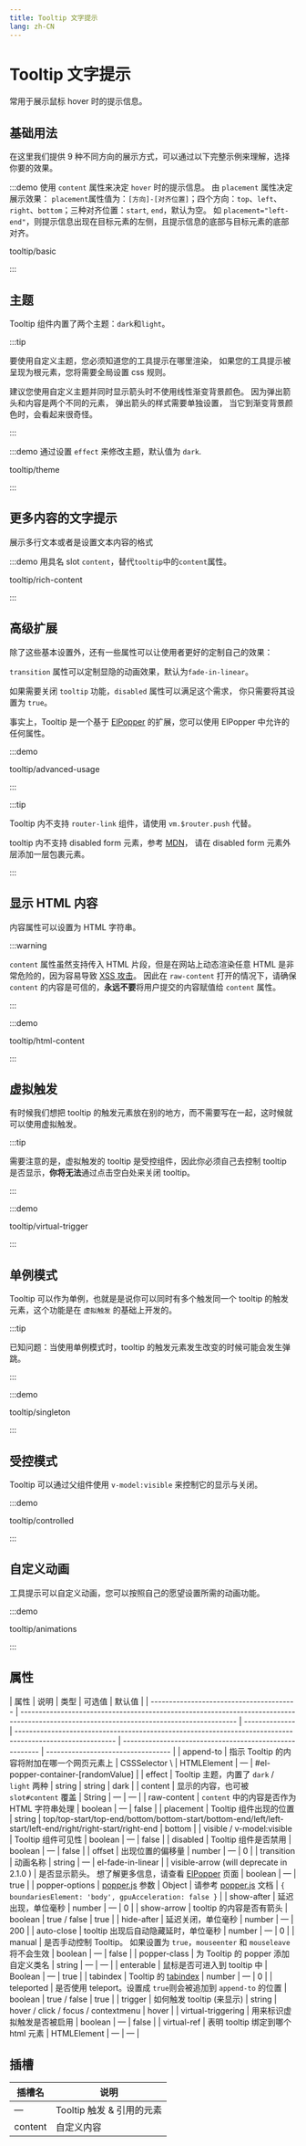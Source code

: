 ```yaml
---
title: Tooltip 文字提示
lang: zh-CN
---
```


# Tooltip 文字提示

常用于展示鼠标 hover 时的提示信息。

## 基础用法

在这里我们提供 9 种不同方向的展示方式，可以通过以下完整示例来理解，选择你要的效果。

:::demo 使用 `content` 属性来决定 `hover` 时的提示信息。 由 `placement` 属性决定展示效果： `placement`属性值为：`[方向]-[对齐位置]`；四个方向：`top`、`left`、`right`、`bottom`；三种对齐位置：`start`, `end`，默认为空。 如 `placement="left-end"`，则提示信息出现在目标元素的左侧，且提示信息的底部与目标元素的底部对齐。

tooltip/basic

:::

## 主题

Tooltip 组件内置了两个主题：`dark`和`light`。

:::tip

要使用自定义主题，您必须知道您的工具提示在哪里渲染， 如果您的工具提示被呈现为根元素，您将需要全局设置 css 规则。

建议您使用自定义主题并同时显示箭头时不使用线性渐变背景颜色。 因为弹出箭头和内容是两个不同的元素， 弹出箭头的样式需要单独设置， 当它到渐变背景颜色时，会看起来很奇怪。

:::

:::demo 通过设置 `effect` 来修改主题，默认值为 `dark`.

tooltip/theme

:::

## 更多内容的文字提示

展示多行文本或者是设置文本内容的格式

:::demo 用具名 slot `content`，替代`tooltip`中的`content`属性。

tooltip/rich-content

:::

## 高级扩展

除了这些基本设置外，还有一些属性可以让使用者更好的定制自己的效果：

`transition` 属性可以定制显隐的动画效果，默认为`fade-in-linear`。

如果需要关闭 `tooltip` 功能，`disabled` 属性可以满足这个需求， 你只需要将其设置为 `true`。

事实上，Tooltip 是一个基于 [ElPopper](https://git.bgy.com.cn/pt00057/cs-element-plus/tree/dev/packages/components/popper) 的扩展，您可以使用 ElPopper 中允许的任何属性。

:::demo

tooltip/advanced-usage

:::

:::tip

Tooltip 内不支持 `router-link` 组件，请使用 `vm.$router.push` 代替。

tooltip 内不支持 disabled form 元素，参考 [MDN](https://developer.mozilla.org/en-US/docs/Web/Events/mouseenter)， 请在 disabled form 元素外层添加一层包裹元素。

:::

## 显示 HTML 内容

内容属性可以设置为 HTML 字符串。

:::warning

`content` 属性虽然支持传入 HTML 片段，但是在网站上动态渲染任意 HTML 是非常危险的，因为容易导致 [XSS 攻击](https://en.wikipedia.org/wiki/Cross-site_scripting)。 因此在 `raw-content` 打开的情况下，请确保 `content` 的内容是可信的，**永远不要**将用户提交的内容赋值给 `content` 属性。

:::

:::demo

tooltip/html-content

:::

## 虚拟触发

有时候我们想把 tooltip 的触发元素放在别的地方，而不需要写在一起，这时候就可以使用虚拟触发。

:::tip

需要注意的是，虚拟触发的 tooltip 是受控组件，因此你必须自己去控制 tooltip 是否显示，**你将无法**通过点击空白处来关闭 tooltip。

:::

:::demo

tooltip/virtual-trigger

:::

## 单例模式

Tooltip 可以作为单例，也就是是说你可以同时有多个触发同一个 tooltip 的触发元素，这个功能是在 `虚拟触发` 的基础上开发的。

:::tip

已知问题：当使用单例模式时，tooltip 的触发元素发生改变的时候可能会发生弹跳。

:::

:::demo

tooltip/singleton

:::

## 受控模式

Tooltip 可以通过父组件使用 `v-model:visible` 来控制它的显示与关闭。

:::demo

tooltip/controlled

:::

## 自定义动画

工具提示可以自定义动画，您可以按照自己的愿望设置所需的动画功能。

:::demo

tooltip/animations

:::

## 属性

| 属性                                     | 说明                                                                                                                                      | 类型           | 可选值                                                                                                    | 默认值                                                  |
| ---------------------------------------- | ----------------------------------------------------------------------------------------------------------------------------------------- | -------------- | --------------------------------------------------------------------------------------------------------- | ------------------------------------------------------- | ---------------------------------- |
| append-to                                | 指示 Tooltip 的内容将附加在哪一个网页元素上                                                                                               | CSSSelector \  | HTMLElement                                                                                               | —                                                       | #el-popper-container-[randomValue] |
| effect                                   | Tooltip 主题，内置了 `dark` / `light` 两种                                                                                                | string         | string                                                                                                    | dark                                                    |
| content                                  | 显示的内容，也可被 `slot#content` 覆盖                                                                                                    | String         | —                                                                                                         | —                                                       |
| raw-content                              | `content` 中的内容是否作为 HTML 字符串处理                                                                                                | boolean        | —                                                                                                         | false                                                   |
| placement                                | Tooltip 组件出现的位置                                                                                                                    | string         | top/top-start/top-end/bottom/bottom-start/bottom-end/left/left-start/left-end/right/right-start/right-end | bottom                                                  |
| visible / v-model:visible                | Tooltip 组件可见性                                                                                                                        | boolean        | —                                                                                                         | false                                                   |
| disabled                                 | Tooltip 组件是否禁用                                                                                                                      | boolean        | —                                                                                                         | false                                                   |
| offset                                   | 出现位置的偏移量                                                                                                                          | number         | —                                                                                                         | 0                                                       |
| transition                               | 动画名称                                                                                                                                  | string         | —                                                                                                         | el-fade-in-linear                                       |
| visible-arrow (will deprecate in 2.1.0 ) | 是否显示箭头。 想了解更多信息，请查看 [ElPopper](https://git.bgy.com.cn/pt00057/cs-element-plus/tree/dev/packages/components/popper) 页面 | boolean        | —                                                                                                         | true                                                    |
| popper-options                           | [popper.js](https://popper.js.org/docs/v2/) 参数                                                                                          | Object         | 请参考 [popper.js](https://popper.js.org/docs/v2/) 文档                                                   | `{ boundariesElement: 'body', gpuAcceleration: false }` |
| show-after                               | 延迟出现，单位毫秒                                                                                                                        | number         | —                                                                                                         | 0                                                       |
| show-arrow                               | tooltip 的内容是否有箭头                                                                                                                  | boolean        | true / false                                                                                              | true                                                    |
| hide-after                               | 延迟关闭，单位毫秒                                                                                                                        | number         | —                                                                                                         | 200                                                     |
| auto-close                               | tooltip 出现后自动隐藏延时，单位毫秒                                                                                                      | number         | —                                                                                                         | 0                                                       |
| manual                                   | 是否手动控制 Tooltip。 如果设置为 `true`，`mouseenter` 和 `mouseleave` 将不会生效                                                         | boolean        | —                                                                                                         | false                                                   |
| popper-class                             | 为 Tooltip 的 popper 添加自定义类名                                                                                                       | string         | —                                                                                                         | —                                                       |
| enterable                                | 鼠标是否可进入到 tooltip 中                                                                                                               | Boolean        | —                                                                                                         | true                                                    |
| tabindex                                 | Tooltip 的 [tabindex](https://developer.mozilla.org/en-US/docs/Web/HTML/Global_attributes/tabindex)                                       | number         | —                                                                                                         | 0                                                       |
| teleported                               | 是否使用 teleport。设置成 `true`则会被追加到 `append-to` 的位置                                                                           | boolean        | true / false                                                                                              | true                                                    |
| trigger                                  | 如何触发 tooltip (来显示)                                                                                                                 | string         | hover / click / focus / contextmenu                                                                       | hover                                                   |
| virtual-triggering                       | 用来标识虚拟触发是否被启用                                                                                                                | boolean        | —                                                                                                         | false                                                   |
| virtual-ref                              | 表明 tooltip 绑定到哪个 html 元素                                                                                                         | HTMLElement    | —                                                                                                         | —                                                       |

## 插槽

| 插槽名  | 说明                      |
| ------- | ------------------------- |
| —       | Tooltip 触发 & 引用的元素 |
| content | 自定义内容                |

